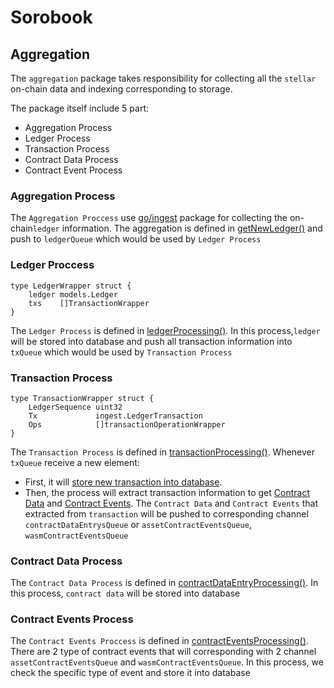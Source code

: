 # Sorobook
## Aggregation

The `aggregation` package takes responsibility for collecting all the `stellar` on-chain data and indexing corresponding to storage.

The package itself include 5 part:
- Aggregation Process
- Ledger Process
- Transaction Process
- Contract Data Process
- Contract Event Process

### Aggregation Process
The `Aggregation Proccess` use [go/ingest](https://github.com/stellar/go/tree/master/ingest) package for collecting the on-chain`ledger` information. The aggregation is defined in [getNewLedger()](https://github.com/decentrio/soro-book/blob/fad4719f4a7fd0cc8b0ce342b5faac9f6d2ad7ad/aggregation/ledger.go#L14) and push to `ledgerQueue` which would be used by `Ledger Process`

### Ledger Proccess
```go=
type LedgerWrapper struct {
    ledger models.Ledger
    txs    []TransactionWrapper
}
```
The `Ledger Process` is defined in [ledgerProcessing()](https://github.com/decentrio/soro-book/blob/fad4719f4a7fd0cc8b0ce342b5faac9f6d2ad7ad/aggregation/ledger.go#L79). In this process,`ledger`  will be stored into database and push all transaction information into `txQueue` which would be used by `Transaction Process`

### Transaction Process
```go=
type TransactionWrapper struct {
	LedgerSequence uint32
	Tx             ingest.LedgerTransaction
	Ops            []transactionOperationWrapper
}
```
The `Transaction Process` is defined in [transactionProcessing()](https://github.com/decentrio/soro-book/blob/fad4719f4a7fd0cc8b0ce342b5faac9f6d2ad7ad/aggregation/transactions.go#L17C24-L17C45). Whenever `txQueue` receive a new element:
- First, it will [store new transaction into database](https://github.com/decentrio/soro-book/blob/fad4719f4a7fd0cc8b0ce342b5faac9f6d2ad7ad/aggregation/transactions.go#L37-L41). 
- Then, the process will extract transaction information to get [Contract Data](https://github.com/decentrio/soro-book/blob/fad4719f4a7fd0cc8b0ce342b5faac9f6d2ad7ad/aggregation/contract_data.go#L39) and [Contract Events](https://github.com/decentrio/soro-book/blob/fad4719f4a7fd0cc8b0ce342b5faac9f6d2ad7ad/aggregation/contract_events.go#L91). The `Contract Data` and `Contract Events` that extracted from `transaction` will be pushed to corresponding channel `contractDataEntrysQueue` or `assetContractEventsQueue`, `wasmContractEventsQueue`

### Contract Data Process
The `Contract Data Process` is defined in [contractDataEntryProcessing()](https://github.com/decentrio/soro-book/blob/fad4719f4a7fd0cc8b0ce342b5faac9f6d2ad7ad/aggregation/contract_data.go#L13). In this process, `contract data` will be stored into database

### Contract Events Process
The `Contract Events Proccess` is defined in [contractEventsProcessing()](https://github.com/decentrio/soro-book/blob/fad4719f4a7fd0cc8b0ce342b5faac9f6d2ad7ad/aggregation/contract_events.go#L35). There are 2 type of contract events that will corresponding with 2 channel `assetContractEventsQueue` and `wasmContractEventsQueue`. In this process, we check the specific type of event and store it into database
